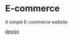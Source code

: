 # E-commerce

A simple E-commerce website

[design](<https://www.figma.com/file/atdoTxUjVoQeVF1Ic1E3BL/Miralou-Twelve---Cosmetic-Store-eCommerce-Theme-(Community)>)
